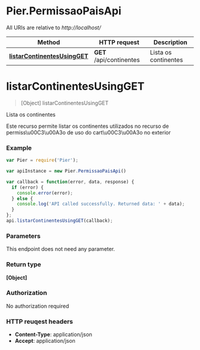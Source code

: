 # Pier.PermissaoPaisApi

All URIs are relative to *http://localhost/*

Method | HTTP request | Description
------------- | ------------- | -------------
[**listarContinentesUsingGET**](PermissaoPaisApi.md#listarContinentesUsingGET) | **GET** /api/continentes | Lista os continentes


<a name="listarContinentesUsingGET"></a>
# **listarContinentesUsingGET**
> [Object] listarContinentesUsingGET

Lista os continentes

Este recurso permite listar os continentes utilizados no recurso de permiss\u00C3\u00A3o de uso do cart\u00C3\u00A3o no exterior

### Example
```javascript
var Pier = require('Pier');

var apiInstance = new Pier.PermissaoPaisApi()

var callback = function(error, data, response) {
  if (error) {
    console.error(error);
  } else {
    console.log('API called successfully. Returned data: ' + data);
  }
};
api.listarContinentesUsingGET(callback);
```

### Parameters
This endpoint does not need any parameter.

### Return type

**[Object]**

### Authorization

No authorization required

### HTTP reuqest headers

 - **Content-Type**: application/json
 - **Accept**: application/json

